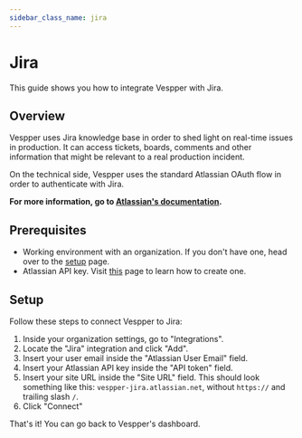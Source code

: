 ```yaml
---
sidebar_class_name: jira
---
```


# Jira

This guide shows you how to integrate Vespper with Jira.

## Overview

Vespper uses Jira knowledge base in order to shed light on real-time issues in production. It can access tickets, boards, comments and other information that might be relevant to a real production incident.

On the technical side, Vespper uses the standard Atlassian OAuth flow in order to authenticate with Jira.

**For more information, go to [Atlassian's documentation](https://developer.atlassian.com/cloud/jira/platform/oauth-2-3lo-apps/).**

## Prerequisites

- Working environment with an organization. If you don't have one, head over to the [setup](../02-Getting%20started/01-Setup%20Vespper.md) page.
- Atlassian API key. Visit [this](https://support.atlassian.com/atlassian-account/docs/manage-api-tokens-for-your-atlassian-account/) page to learn how to create one.

## Setup

Follow these steps to connect Vespper to Jira:

1. Inside your organization settings, go to "Integrations".
2. Locate the "Jira" integration and click "Add".
3. Insert your user email inside the "Atlassian User Email" field.
4. Insert your Atlassian API key inside the "API token" field.
5. Insert your site URL inside the "Site URL" field. This should look something like this: `vespper-jira.atlassian.net`, without `https://` and trailing slash `/`.
6. Click "Connect"

That's it! You can go back to Vespper's dashboard.
